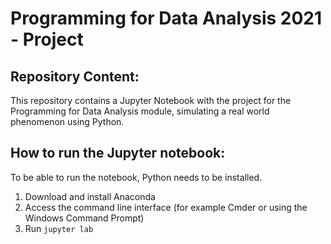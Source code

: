 # Programming for Data Analysis 2021 - Project

## Repository Content: 
This repository contains a Jupyter Notebook with the project for the Programming for Data Analysis module, simulating a real world phenomenon using Python.


## How to run the Jupyter notebook: 
To be able to run the notebook, Python needs to be installed. 

1. Download and install Anaconda
2. Access the command line interface (for example Cmder or using the Windows Command Prompt)
3. Run `jupyter lab`

